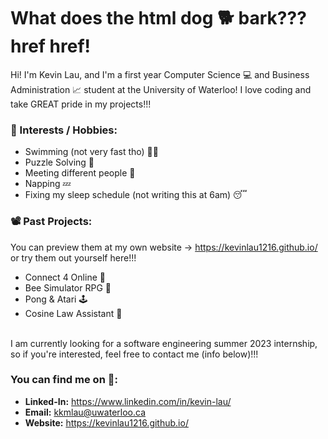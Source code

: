 # What does the html dog 🐕 bark??? href href! #

Hi! I'm Kevin Lau, and I'm a first year Computer Science 💻 and Business Administration 📈 student at the University of Waterloo! I love coding and take GREAT pride in my projects!!!<br>

### 🤪 Interests / Hobbies: ###
- Swimming (not very fast tho) 🏊‍♂️
- Puzzle Solving 🧩
- Meeting different people 👯
- Napping 💤
- Fixing my sleep schedule (not writing this at 6am) 😴

### 📽️ Past Projects: ###
You can preview them at my own website -> https://kevinlau1216.github.io/ or try them out yourself here!!!
- Connect 4 Online 🎯
- Bee Simulator RPG 🐝
- Pong & Atari 🕹️
- Cosine Law Assistant 🧮
<br>
I am currently looking for a software engineering summer 2023 internship, so if you're interested, feel free to contact me (info below)!!!

### You can find me on 🔎: ###
- **Linked-In:** https://www.linkedin.com/in/kevin-lau/
- **Email:** kkmlau@uwaterloo.ca
- **Website:** https://kevinlau1216.github.io/

<!--
**KevinLau1216/KevinLau1216** is a ✨ _special_ ✨ repository because its `README.md` (this file) appears on your GitHub profile.

Here are some ideas to get you started:

- 🔭 I’m currently working on ...
- 🌱 I’m currently learning ...
- 👯 I’m looking to collaborate on ...
- 🤔 I’m looking for help with ...
- 💬 Ask me about ...
- 📫 How to reach me: ...
- 😄 Pronouns: ...
- ⚡ Fun fact: ...
-->
